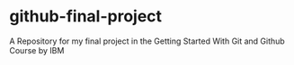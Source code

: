 # github-final-project
A Repository for my final project in the Getting Started With Git and Github Course by IBM
